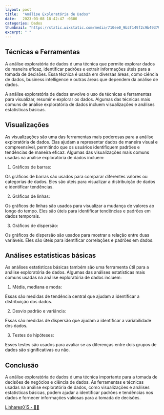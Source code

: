 ```yaml
---
layout: post
title:  "Análise Exploratória de Dados"
date:   2023-03-08 18:42:47 -0300
categories: Dados
thumbnail: "https://static.wixstatic.com/media/710ee0_9b3f149f2c9b493798a62a1d3db26f86~mv2.jpg/v1/fill/w_2187,h_1640,al_c,q_90/710ee0_9b3f149f2c9b493798a62a1d3db26f86~mv2.webp"
excerpt: " "
---
```


## Técnicas e Ferramentas

A análise exploratória de dados é uma técnica que permite explorar dados de maneira eficaz, identificar padrões e extrair informações úteis para a tomada de decisões. Essa técnica é usada em diversas áreas, como ciência de dados, business intelligence e outras áreas que dependem da análise de dados.

A análise exploratória de dados envolve o uso de técnicas e ferramentas para visualizar, resumir e explorar os dados. Algumas das técnicas mais comuns de análise exploratória de dados incluem visualizações e análises estatísticas básicas.

## Visualizações

As visualizações são uma das ferramentas mais poderosas para a análise exploratória de dados. Elas ajudam a representar dados de maneira visual e compreensível, permitindo que os usuários identifiquem padrões e tendências de maneira eficaz. Algumas das visualizações mais comuns usadas na análise exploratória de dados incluem:

1. Gráficos de barras: 

Os gráficos de barras são usados para comparar diferentes valores ou categorias de dados. Eles são úteis para visualizar a distribuição de dados e identificar tendências.

2. Gráficos de linhas: 

Os gráficos de linhas são usados para visualizar a mudança de valores ao longo do tempo. Eles são úteis para identificar tendências e padrões em dados temporais.

3. Gráficos de dispersão: 

Os gráficos de dispersão são usados para mostrar a relação entre duas variáveis. Eles são úteis para identificar correlações e padrões em dados.

## Análises estatísticas básicas

As análises estatísticas básicas também são uma ferramenta útil para a análise exploratória de dados. Algumas das análises estatísticas mais comuns usadas na análise exploratória de dados incluem:

1. Média, mediana e moda: 

Essas são medidas de tendência central que ajudam a identificar a distribuição dos dados.

2. Desvio padrão e variância: 

Essas são medidas de dispersão que ajudam a identificar a variabilidade dos dados.

3. Testes de hipóteses: 

Esses testes são usados para avaliar se as diferenças entre dois grupos de dados são significativas ou não.

## Conclusão

A análise exploratória de dados é uma técnica importante para a tomada de decisões de negócios e ciência de dados. As ferramentas e técnicas usadas na análise exploratória de dados, como visualizações e análises estatísticas básicas, podem ajudar a identificar padrões e tendências nos dados e fornecer informações valiosas para a tomada de decisões.

[Linhares015 - 🧙‍♂️](https://github.com/Linhares015)